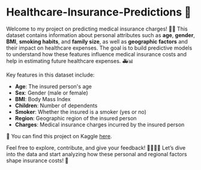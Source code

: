# **Healthcare-Insurance-Predictions** 🌟

Welcome to my project on predicting medical insurance charges! 🏥💸 This dataset contains information about personal attributes such as **age**, **gender**, **BMI**, **smoking habits**, and **family size**, as well as **geographic factors** and their impact on healthcare expenses. The goal is to build predictive models to understand how these features influence medical insurance costs and help in estimating future healthcare expenses. 🚑📊

Key features in this dataset include:
- **Age**: The insured person's age
- **Sex**: Gender (male or female)
- **BMI**: Body Mass Index
- **Children**: Number of dependents
- **Smoker**: Whether the insured is a smoker (yes or no)
- **Region**: Geographic region of the insured person
- **Charges**: Medical insurance charges incurred by the insured person

🔗 You can find this project on Kaggle [here](https://www.kaggle.com/code/pranal17/healthcare-insurance-eda).

Feel free to explore, contribute, and give your feedback! 👨‍💻👩‍💻 Let’s dive into the data and start analyzing how these personal and regional factors shape insurance costs! 🚀
